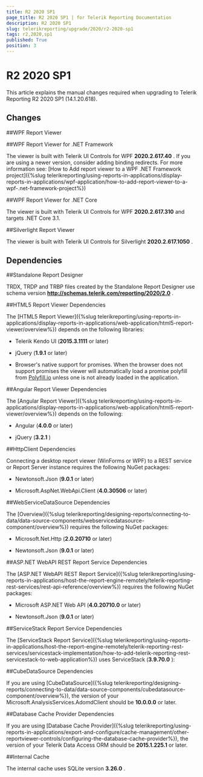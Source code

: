 ```yaml
---
title: R2 2020 SP1
page_title: R2 2020 SP1 | for Telerik Reporting Documentation
description: R2 2020 SP1
slug: telerikreporting/upgrade/2020/r2-2020-sp1
tags: r2,2020,sp1
published: True
position: 3
---
```


# R2 2020 SP1



This article explains the manual changes required when upgrading to Telerik Reporting R2 2020 SP1 (14.1.20.618).

## Changes

##WPF Report Viewer

##WPF Report Viewer for .NET Framework

The viewer is built with Telerik UI Controls for WPF __2020.2.617.40__ .                     If you are using a newer version, consider adding binding redirects. For more information see:                     [How to Add report viewer to a WPF .NET Framework project]({%slug telerikreporting/using-reports-in-applications/display-reports-in-applications/wpf-application/how-to-add-report-viewer-to-a-wpf-.net-framework-project%})

##WPF Report Viewer for .NET Core

The viewer is built with Telerik UI Controls for WPF __2020.2.617.310__  and targets .NET Core 3.1.                   

##Silverlight Report Viewer

The viewer is built with Telerik UI Controls for Silverlight __2020.2.617.1050__ .               

## Dependencies

##Standalone Report Designer

TRDX, TRDP and TRBP files created by the Standalone Report Designer use schema version                 __http://schemas.telerik.com/reporting/2020/2.0__ .               

##HTML5 Report Viewer Dependencies

The [HTML5 Report Viewer]({%slug telerikreporting/using-reports-in-applications/display-reports-in-applications/web-application/html5-report-viewer/overview%}) depends on the following libraries:               

* Telerik Kendo UI (__2015.3.1111__  or later)                   

* jQuery (__1.9.1__  or later)                   

* Browser's native support for promises. When the browser does not support promises                     the viewer will automatically load a promise polyfill from  [Polyfill.io](https://polyfill.io)  unless one is not already loaded in the application.                   

##Angular Report Viewer Dependencies

The [Angular Report Viewer]({%slug telerikreporting/using-reports-in-applications/display-reports-in-applications/web-application/html5-report-viewer/overview%}) depends on the following:               

* Angular (__4.0.0__  or later)                   

* jQuery (__3.2.1__ )                   

##HttpClient Dependencies

Connecting a desktop report viewer (WinForms or WPF) to a REST service or Report Server instance requires the following NuGet packages:               

* Newtonsoft.Json (__9.0.1__  or later)                   

* Microsoft.AspNet.WebApi.Client (__4.0.30506__  or later)                   

##WebServiceDataSource Dependencies

The [Overview]({%slug telerikreporting/designing-reports/connecting-to-data/data-source-components/webservicedatasource-component/overview%}) requires the following NuGet packages:               

* Microsoft.Net.Http (__2.0.20710__  or later)                   

* Newtonsoft.Json (__9.0.1__  or later)                   

##ASP.NET WebAPI REST Report Service Dependencies

The [ASP.NET WebAPI REST Report Service]({%slug telerikreporting/using-reports-in-applications/host-the-report-engine-remotely/telerik-reporting-rest-services/rest-api-reference/overview%}) requires the following NuGet packages:               

* Microsoft ASP.NET Web API (__4.0.20710.0__  or later)                   

* Newtonsoft.Json (__9.0.1__  or later)                   

##ServiceStack Report Service Dependencies

The [ServiceStack Report Service]({%slug telerikreporting/using-reports-in-applications/host-the-report-engine-remotely/telerik-reporting-rest-services/servicestack-implementation/how-to-add-telerik-reporting-rest-servicestack-to-web-application%}) uses                 ServiceStack (__3.9.70.0__ ):               

##CubeDataSource Dependencies

If you are using [CubeDataSource]({%slug telerikreporting/designing-reports/connecting-to-data/data-source-components/cubedatasource-component/overview%}), the version of your                 Microsoft.AnalysisServices.AdomdClient should be __10.0.0.0__  or later.               

##Database Cache Provider Dependencies

If you are using [Database Cache Provider]({%slug telerikreporting/using-reports-in-applications/export-and-configure/cache-management/other-reportviewer-controls/configuring-the-database-cache-provider%}), the version of your                 Telerik Data Access ORM should be __2015.1.225.1__  or later.               

##Internal Cache

The internal cache uses SQLite version __3.26.0__ .

